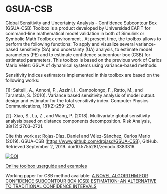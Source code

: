 # GSUA-CSB


Global Sensitivity and Uncertainty Analysis - Confidence Subcontour Box (GSUA-CSB) Toolbox is a product developed by Universidad EAFIT for command-line mathematical model validation in both of Simulink or Symbolic Math Toolbox environment . At present time, the toolbox allows to perform the following functions: To apply and visualize several variance-based sensitivity (SA) and uncertainty (UA) analysis, to estimate model parameters (PE) and to estimate confidence subcontour box (CSB) for estimated parameters. This toolbox is based on the previous work of Carlos Mario Vélez: GSUA of dynamical systems using variance-based methods.

Sensitivity indices estimators implemented in this toolbox are based on the following works:

[1]: Saltelli, A., Annoni, P., Azzini, I., Campolongo, F., Ratto, M., and Tarantola, S. (2010). Variance based sensitivity analysis of model output. design and estimator for the total sensitivity index. Computer Physics Communications, 181(2):259–270.

[2]: Xiao, S., Lu, Z., and Wang, P. (2018). Multivariate global sensitivity analysis based on distance components decomposition. Risk Analysis, 38(12):2703–2721.

Cite this work as:
Rojas-Díaz, Daniel and Vélez-Sánchez, Carlos Mario (2019). GSUA-CSB (https://www.github.com/drojasd/GSUA-CSB), GitHub. Retrieved September 2, 2019. doi:10.5755281/zenodo.3383316.


[![DOI](https://zenodo.org/badge/205731654.svg)](https://zenodo.org/badge/latestdoi/205731654)

[Online toolbox userguide and examples](https://drojasd.github.io/GSUA-CSB/gsua_userguide)

Working paper for CSB method available: [A NOVEL ALGORITHM  FOR  CONFIDENCE SUBCONTOUR BOX (CSB) ESTIMATION: AN ALTERNATIVE TO TRADITIONAL CONFIDENCE INTERVALS](https://arxiv.org/pdf/1909.09603.pdf)
